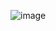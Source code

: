 ![image](https://user-images.githubusercontent.com/117038006/216806177-98b7734c-ce1d-4d13-82a1-13a3a220579a.png)

